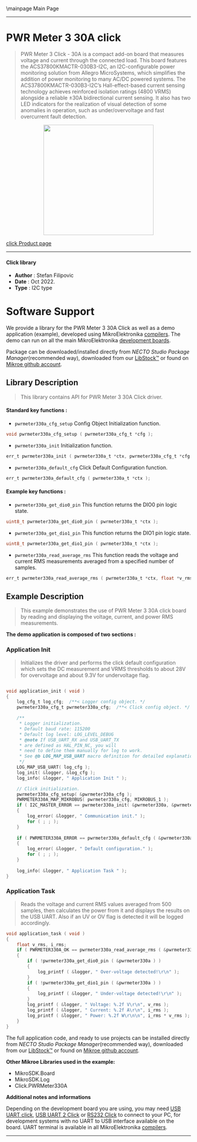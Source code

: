 \mainpage Main Page

---
# PWR Meter 3 30A click

> PWR Meter 3 Click - 30A is a compact add-on board that measures voltage and current through the connected load. This board features the ACS37800KMACTR-030B3-I2C, an I2C-configurable power monitoring solution from Allegro MicroSystems, which simplifies the addition of power monitoring to many AC/DC powered systems. The ACS37800KMACTR-030B3-I2C’s Hall-effect-based current sensing technology achieves reinforced isolation ratings (4800 VRMS) alongside a reliable ±30A bidirectional current sensing. It also has two LED indicators for the realization of visual detection of some anomalies in operation, such as under/overvoltage and fast overcurrent fault detection.

<p align="center">
  <img src="https://download.mikroe.com/images/click_for_ide/pwrmeter330a_click.png" height=300px>
</p>

[click Product page](https://www.mikroe.com/pwr-meter-3-click-30a)

---


#### Click library

- **Author**        : Stefan Filipovic
- **Date**          : Oct 2022.
- **Type**          : I2C type


# Software Support

We provide a library for the PWR Meter 3 30A Click
as well as a demo application (example), developed using MikroElektronika
[compilers](https://www.mikroe.com/necto-studio).
The demo can run on all the main MikroElektronika [development boards](https://www.mikroe.com/development-boards).

Package can be downloaded/installed directly from *NECTO Studio Package Manager*(recommended way), downloaded from our [LibStock&trade;](https://libstock.mikroe.com) or found on [Mikroe github account](https://github.com/MikroElektronika/mikrosdk_click_v2/tree/master/clicks).

## Library Description

> This library contains API for PWR Meter 3 30A Click driver.

#### Standard key functions :

- `pwrmeter330a_cfg_setup` Config Object Initialization function.
```c
void pwrmeter330a_cfg_setup ( pwrmeter330a_cfg_t *cfg );
```

- `pwrmeter330a_init` Initialization function.
```c
err_t pwrmeter330a_init ( pwrmeter330a_t *ctx, pwrmeter330a_cfg_t *cfg );
```

- `pwrmeter330a_default_cfg` Click Default Configuration function.
```c
err_t pwrmeter330a_default_cfg ( pwrmeter330a_t *ctx );
```

#### Example key functions :

- `pwrmeter330a_get_dio0_pin` This function returns the DIO0 pin logic state.
```c
uint8_t pwrmeter330a_get_dio0_pin ( pwrmeter330a_t *ctx );
```

- `pwrmeter330a_get_dio1_pin` This function returns the DIO1 pin logic state.
```c
uint8_t pwrmeter330a_get_dio1_pin ( pwrmeter330a_t *ctx );
```

- `pwrmeter330a_read_average_rms` This function reads the voltage and current RMS measurements averaged from a specified number of samples.
```c
err_t pwrmeter330a_read_average_rms ( pwrmeter330a_t *ctx, float *v_rms, float *i_rms, uint16_t num_avg );
```

## Example Description

> This example demonstrates the use of PWR Meter 3 30A click board by reading and displaying the voltage, current, and power RMS measurements.

**The demo application is composed of two sections :**

### Application Init

> Initializes the driver and performs the click default configuration which sets the DC measurement
and VRMS thresholds to about 28V for overvoltage and about 9.3V for undervoltage flag.

```c

void application_init ( void )
{
    log_cfg_t log_cfg;  /**< Logger config object. */
    pwrmeter330a_cfg_t pwrmeter330a_cfg;  /**< Click config object. */

    /** 
     * Logger initialization.
     * Default baud rate: 115200
     * Default log level: LOG_LEVEL_DEBUG
     * @note If USB_UART_RX and USB_UART_TX 
     * are defined as HAL_PIN_NC, you will 
     * need to define them manually for log to work. 
     * See @b LOG_MAP_USB_UART macro definition for detailed explanation.
     */
    LOG_MAP_USB_UART( log_cfg );
    log_init( &logger, &log_cfg );
    log_info( &logger, " Application Init " );

    // Click initialization.
    pwrmeter330a_cfg_setup( &pwrmeter330a_cfg );
    PWRMETER330A_MAP_MIKROBUS( pwrmeter330a_cfg, MIKROBUS_1 );
    if ( I2C_MASTER_ERROR == pwrmeter330a_init( &pwrmeter330a, &pwrmeter330a_cfg ) ) 
    {
        log_error( &logger, " Communication init." );
        for ( ; ; );
    }
    
    if ( PWRMETER330A_ERROR == pwrmeter330a_default_cfg ( &pwrmeter330a ) )
    {
        log_error( &logger, " Default configuration." );
        for ( ; ; );
    }
    
    log_info( &logger, " Application Task " );
}

```

### Application Task

> Reads the voltage and current RMS values averaged from 500 samples, then calculates the power from it
and displays the results on the USB UART. Also if an UV or OV flag is detected it will be logged accordingly.

```c
void application_task ( void )
{
    float v_rms, i_rms;
    if ( PWRMETER330A_OK == pwrmeter330a_read_average_rms ( &pwrmeter330a, &v_rms, &i_rms, PWRMETER330A_DEF_AVG_SAMPLES ) )
    {
        if ( !pwrmeter330a_get_dio0_pin ( &pwrmeter330a ) )
        {
            log_printf ( &logger, " Over-voltage detected!\r\n" );
        }
        if ( !pwrmeter330a_get_dio1_pin ( &pwrmeter330a ) )
        {
            log_printf ( &logger, " Under-voltage detected!\r\n" );
        }
        log_printf ( &logger, " Voltage: %.2f V\r\n", v_rms );
        log_printf ( &logger, " Current: %.2f A\r\n", i_rms );
        log_printf ( &logger, " Power: %.2f W\r\n\n", i_rms * v_rms );
    }
}
```

The full application code, and ready to use projects can be installed directly from *NECTO Studio Package Manager*(recommended way), downloaded from our [LibStock&trade;](https://libstock.mikroe.com) or found on [Mikroe github account](https://github.com/MikroElektronika/mikrosdk_click_v2/tree/master/clicks).

**Other Mikroe Libraries used in the example:**

- MikroSDK.Board
- MikroSDK.Log
- Click.PWRMeter330A

**Additional notes and informations**

Depending on the development board you are using, you may need
[USB UART click](https://www.mikroe.com/usb-uart-click),
[USB UART 2 Click](https://www.mikroe.com/usb-uart-2-click) or
[RS232 Click](https://www.mikroe.com/rs232-click) to connect to your PC, for
development systems with no UART to USB interface available on the board. UART
terminal is available in all MikroElektronika
[compilers](https://shop.mikroe.com/compilers).

---
